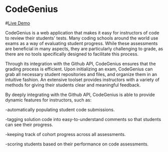 # CodeGenius

#[Live Demo](http://www.codegenius.co)

CodeGenius is a web application that makes it easy for instructors of code to review their students' tests. Many coding schools around the world use exams as a way of evaluating student progress.  While these assessments are beneficial in many aspects, they are particularly challenging to grade, as there are no tools specifically designed to facilitate this process.

Through its integration with the Github API, CodeGenius ensures that the grading process is efficient.  Upon initializing an exam, CodeGenius can grab all necessary student repositories and files, and organize them in an intuitive fashion.  An extensive toolset provides instructors with a variety of methods for giving their students clear and meaningful feedback.

By deeply integrating with the Github API, CodeGenius is able to provide dynamic features for instructors, such as:

-automatically populating student code submissions.

-tagging solution code into easy-to-understand comments so that students can see their progress.

-keeping track of cohort progress across all assessments.

-scoring students based on their performance on code assessments.
